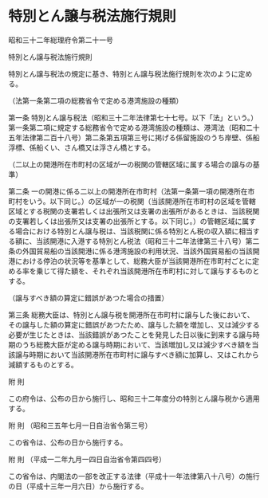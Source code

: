 # 特別とん譲与税法施行規則

昭和三十二年総理府令第二十一号

特別とん譲与税法施行規則

特別とん譲与税法の規定に基き、特別とん譲与税法施行規則を次のように定める。

（法第一条第二項の総務省令で定める港湾施設の種類）

第一条 特別とん譲与税法（昭和三十二年法律第七十七号。以下「法」という。）第一条第二項に規定する総務省令で定める港湾施設の種類は、港湾法（昭和二十五年法律第二百十八号）第二条第五項第三号に掲げる係留施設のうち岸壁、係船浮標、係船くい、さん橋又は浮さん橋とする。

（二以上の開港所在市町村の区域が一の税関の管轄区域に属する場合の譲与の基準）

第二条 一の開港に係る二以上の開港所在市町村（法第一条第一項の開港所在市町村をいう。以下同じ。）の区域が一の税関（当該開港所在市町村の区域を管轄区域とする税関の支署若しくは出張所又は支署の出張所があるときは、当該税関の支署若しくは出張所又は支署の出張所とする。以下同じ。）の管轄区域に属する場合における特別とん譲与税は、当該税関に係る特別とん税の収入額に相当する額に、当該開港に入港する特別とん税法（昭和三十二年法律第三十八号）第二条の外国貿易船の当該開港に係る港湾施設の利用状況、当該外国貿易船の当該開港における停泊の状況等を基準として、総務大臣が当該開港所在市町村ごとに定める率を乗じて得た額を、それぞれ当該開港所在市町村に対して譲与するものとする。

（譲与すべき額の算定に錯誤があつた場合の措置）

第三条 総務大臣は、特別とん譲与税を開港所在市町村に譲与した後において、その譲与した額の算定に錯誤があつたため、譲与した額を増加し、又は減少する必要が生じたときは、当該錯誤があつたことを発見した日以後に到来する譲与時期のうち総務大臣が定める譲与時期において、当該増加し又は減少すべき額を当該譲与時期において当該開港所在市町村に譲与すべき額に加算し、又はこれから減額するものとする。

附 則

この府令は、公布の日から施行し、昭和三十二年度分の特別とん譲与税から適用する。

附 則 （昭和三五年七月一日自治省令第三号）

この省令は、公布の日から施行する。

附 則 （平成一二年九月一四日自治省令第四四号）

この省令は、内閣法の一部を改正する法律（平成十一年法律第八十八号）の施行の日（平成十三年一月六日）から施行する。
